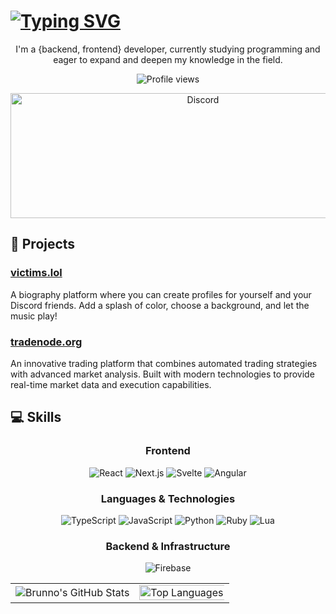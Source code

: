 # [![Typing SVG](https://readme-typing-svg.herokuapp.com?color=e6dc2e&lines=Hi,+I'm+Brunno+:D)](https://git.io/typing-svg)
<p align="center">
  I'm a {backend, frontend} developer, currently studying programming and eager to expand and deepen my knowledge in the field.
</p>
<p align="center">
  <img src="https://komarev.com/ghpvc/?username=crynew&label=Profile%20views&color=0e75b6&style=flat" alt="Profile views" />
</p>
<p align="center">
    <img src="https://api.victims.lol/api/discord-arts/profile-image/73598582153805824?borderColor=%23000000&usernameColor=%23ffffff&customSubtitle=Full-Stack+Developer &backgroundBrightness=0&moreBackgroundBlur=true&badgesFrame=true" alt="Discord" width="600" height="200" />
</p>

## 🚀 Projects

### [victims.lol](https://victims.lol)
A biography platform where you can create profiles for yourself and your Discord friends. Add a splash of color, choose a background, and let the music play!

### [tradenode.org](https://tradenode.org)
An innovative trading platform that combines automated trading strategies with advanced market analysis. Built with modern technologies to provide real-time market data and execution capabilities.

## 💻 Skills

<div align="center">
  
### Frontend
![React](https://img.shields.io/badge/React-20232A?style=for-the-badge&logo=react&logoColor=61DAFB)
![Next.js](https://img.shields.io/badge/Next.js-000000?style=for-the-badge&logo=next.js&logoColor=white)
![Svelte](https://img.shields.io/badge/Svelte-4A4A55?style=for-the-badge&logo=svelte&logoColor=FF3E00)
![Angular](https://img.shields.io/badge/Angular-DD0031?style=for-the-badge&logo=angular&logoColor=white)

### Languages & Technologies
![TypeScript](https://img.shields.io/badge/TypeScript-007ACC?style=for-the-badge&logo=typescript&logoColor=white)
![JavaScript](https://img.shields.io/badge/JavaScript-F7DF1E?style=for-the-badge&logo=javascript&logoColor=black)
![Python](https://img.shields.io/badge/Python-3776AB?style=for-the-badge&logo=python&logoColor=white)
![Ruby](https://img.shields.io/badge/Ruby-CC342D?style=for-the-badge&logo=ruby&logoColor=white)
![Lua](https://img.shields.io/badge/Lua-2C2D72?style=for-the-badge&logo=lua&logoColor=white)

### Backend & Infrastructure
![Firebase](https://img.shields.io/badge/Firebase-039BE5?style=for-the-badge&logo=Firebase&logoColor=white)

</div>

<div align="center">
  <table>
    <tr>
      <td>
        <img src="https://github-readme-stats.vercel.app/api?username=crynew&show_icons=true&theme=dark&hide_border=true&layout=compact&include_all_commits=true&count_private=true" alt="Brunno's GitHub Stats" />
      </td>
      <td>
        <img width="200%" src="https://github-readme-stats.vercel.app/api/top-langs?username=crynew&theme=dark&hide_border=true&layout=compact&langs_count=7" alt="Top Languages" />
      </td>
    </tr>
  </table>
</div>
